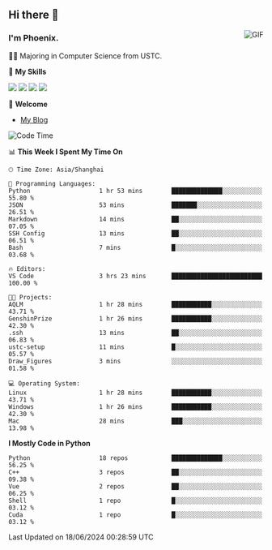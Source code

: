 ## Hi there 👋
<img align="right" alt="GIF" src="https://raw.githubusercontent.com/JoeyBling/JoeyBling/master/pic/pusheencode.gif" />

### I'm Phoenix.

👨‍🎓 Majoring in Computer Science from USTC.

🌟 **My Skills**

![](https://img.shields.io/badge/-Python-3e74a2?style=flat-square&logo=Python&logoColor=fff)
![](https://img.shields.io/badge/-C++-9f62a5?style=flat&logo=cplusplus&logoColor=white)
![](https://img.shields.io/badge/-Linux-185886?style=flat-square&logo=Linux&logoColor=fff)
![](https://img.shields.io/badge/-Rust-ff4136?style=flat-square&logo=Rust&logoColor=fff)

💬 **Welcome**

- [My Blog](https://ysy-phoenix.github.io/)

<!--START_SECTION:waka-->
![Code Time](http://img.shields.io/badge/Code%20Time-774%20hrs%2011%20mins-blue)

📊 **This Week I Spent My Time On** 

```text
🕑︎ Time Zone: Asia/Shanghai

💬 Programming Languages: 
Python                   1 hr 53 mins        ██████████████░░░░░░░░░░░   55.80 % 
JSON                     53 mins             ███████░░░░░░░░░░░░░░░░░░   26.51 % 
Markdown                 14 mins             ██░░░░░░░░░░░░░░░░░░░░░░░   07.05 % 
SSH Config               13 mins             ██░░░░░░░░░░░░░░░░░░░░░░░   06.51 % 
Bash                     7 mins              █░░░░░░░░░░░░░░░░░░░░░░░░   03.68 % 

🔥 Editors: 
VS Code                  3 hrs 23 mins       █████████████████████████   100.00 % 

🐱‍💻 Projects: 
AQLM                     1 hr 28 mins        ███████████░░░░░░░░░░░░░░   43.71 % 
GenshinPrize             1 hr 26 mins        ███████████░░░░░░░░░░░░░░   42.30 % 
.ssh                     13 mins             ██░░░░░░░░░░░░░░░░░░░░░░░   06.83 % 
ustc-setup               11 mins             █░░░░░░░░░░░░░░░░░░░░░░░░   05.57 % 
Draw_Figures             3 mins              ░░░░░░░░░░░░░░░░░░░░░░░░░   01.58 % 

💻 Operating System: 
Linux                    1 hr 28 mins        ███████████░░░░░░░░░░░░░░   43.71 % 
Windows                  1 hr 26 mins        ███████████░░░░░░░░░░░░░░   42.30 % 
Mac                      28 mins             ███░░░░░░░░░░░░░░░░░░░░░░   13.98 % 
```

**I Mostly Code in Python** 

```text
Python                   18 repos            ██████████████░░░░░░░░░░░   56.25 % 
C++                      3 repos             ██░░░░░░░░░░░░░░░░░░░░░░░   09.38 % 
Vue                      2 repos             ██░░░░░░░░░░░░░░░░░░░░░░░   06.25 % 
Shell                    1 repo              █░░░░░░░░░░░░░░░░░░░░░░░░   03.12 % 
Cuda                     1 repo              █░░░░░░░░░░░░░░░░░░░░░░░░   03.12 % 
```




 Last Updated on 18/06/2024 00:28:59 UTC
<!--END_SECTION:waka-->

<!--
**ysy-phoenix/ysy-phoenix** is a ✨ _special_ ✨ repository because its `README.md` (this file) appears on your GitHub profile.

Here are some ideas to get you started:

- 🔭 I’m currently working on ...
- 🌱 I’m currently learning ...
- 👯 I’m looking to collaborate on ...
- 🤔 I’m looking for help with ...
- 💬 Ask me about ...
- 📫 How to reach me: ...
- 😄 Pronouns: ...
- ⚡ Fun fact: ...
-->
